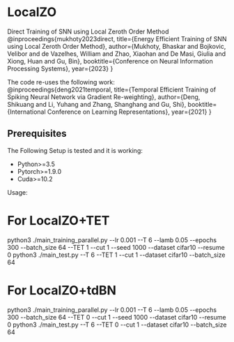 # LocalZO
Direct Training of SNN using Local Zeroth Order Method
@inproceedings{mukhoty2023direct,
  title={Energy Efficient Training of SNN using Local Zeroth Order Method},
  author={Mukhoty, Bhaskar and Bojkovic, Velibor and de Vazelhes, William and Zhao, Xiaohan and De Masi, Giulia and Xiong, Huan and Gu, Bin},
  booktitle={Conference on Neural Information Processing Systems},
  year={2023}
}


The code re-uses the following work:  
@inproceedings{deng2021temporal,
  title={Temporal Efficient Training of Spiking Neural Network via Gradient Re-weighting},
  author={Deng, Shikuang and Li, Yuhang and Zhang, Shanghang and Gu, Shi},
  booktitle={International Conference on Learning Representations},
  year={2021}
}

## Prerequisites
The Following Setup is tested and it is working:
 * Python>=3.5
 * Pytorch>=1.9.0
 * Cuda>=10.2

Usage:
# For LocalZO+TET
python3 ./main_training_parallel.py --lr 0.001 --T 6 --lamb 0.05 --epochs 300 --batch_size 64 --TET 1  --cut 1 --seed 1000 --dataset cifar10 --resume 0
python3 ./main_test.py --T 6 --TET 1 --cut 1 --dataset cifar10 --batch_size 64  
 
# For LocalZO+tdBN
python3 ./main_training_parallel.py --lr 0.001 --T 6 --lamb 0.05 --epochs 300 --batch_size 64 --TET 0  --cut 1 --seed 1000 --dataset cifar10 --resume 0
python3 ./main_test.py --T 6 --TET 0 --cut 1 --dataset cifar10 --batch_size 64
